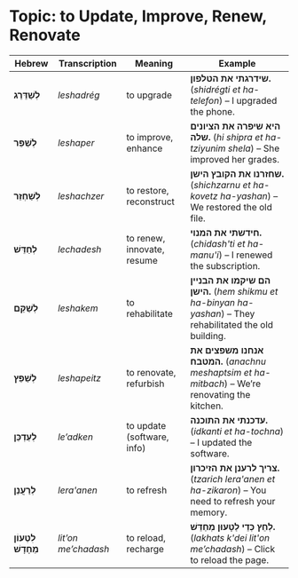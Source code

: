 # Topic: to Update, Improve, Renew, Renovate

| **Hebrew**     | **Transcription**   | **Meaning**                            | **Example** |  
|------------------------|---------------------|----------------------------------------|-------------|  
| **לְשַׁדֵּרֵג**         | *leshadrég*          | to upgrade                             | **שידרגתי את הטלפון.** (*shidrégti et ha-telefon*) – I upgraded the phone. |  
| **לְשַׁפֵּר**           | *leshaper*           | to improve, enhance                              | **היא שיפרה את הציונים שלה.** (*hi shipra et ha-tziyunim shela*) – She improved her grades. |  
| **לְשַׁחְזֵר**         | *leshachzer*         | to restore, reconstruct              | **שחזרנו את הקובץ הישן.** (*shichzarnu et ha-kovetz ha-yashan*) – We restored the old file. |  
| **לְחַדֵּשׁ**           | *lechadesh*          | to renew, innovate, resume       | **חידשתי את המנוי.** (*chidash'ti et ha-manu'i*) – I renewed the subscription. |  
| **לְשַׁקֵּם**           | *leshakem*          | to rehabilitate     | **הם שיקמו את הבניין הישן.** (*hem shikmu et ha-binyan ha-yashan*) – They rehabilitated the old building. |  
| **לְשַׁפֵּץ**           | *leshapeitz*         | to renovate, refurbish                 | **אנחנו משפצים את המטבח.** (*anachnu meshaptsim et ha-mitbach*) – We’re renovating the kitchen. |  
| **לְעַדְכֵּן**          | *le’adken*           | to update (software, info)             | **עדכנתי את התוכנה.** (*idkanti et ha-tochna*) – I updated the software. |  
| **לְרַעֲנֵן**           | *lera'anen*          | to refresh                      | **צריך לרענן את הזיכרון.** (*tzarich lera'anen et ha-zikaron*) – You need to refresh your memory. |  
| **לִטְעוֹן מֵחָדָשׁ**   | *lit’on me’chadash*     | to reload, recharge     | **לְחֵץ כְּדֵי לַטָּעוּן מְחַדֵּשׁ.** (*lakhats k'dei lit'on me’chadash*) – Click to reload the page. |  
